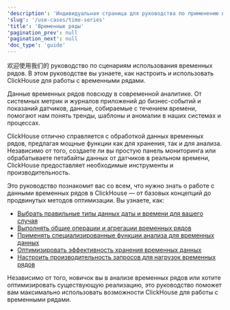 ```yaml
---
'description': 'Индивидуальная страница для руководства по применению временных рядов.'
'slug': '/use-cases/time-series'
'title': 'Временные ряды'
'pagination_prev': null
'pagination_next': null
'doc_type': 'guide'
---
```


欢迎使用我们的 руководство по сценариям использования временных рядов. В этом руководстве вы узнаете, как настроить и использовать ClickHouse для работы с временными рядами.

Данные временных рядов повсюду в современной аналитике. От системных метрик и журналов приложений до бизнес-событий и показаний датчиков, данные, собираемые с течением времени, помогают нам понять тренды, шаблоны и аномалии в наших системах и процессах.

ClickHouse отлично справляется с обработкой данных временных рядов, предлагая мощные функции как для хранения, так и для анализа. Независимо от того, создаете ли вы простую панель мониторинга или обрабатываете петабайты данных от датчиков в реальном времени, ClickHouse предоставляет необходимые инструменты и производительность.

Это руководство познакомит вас со всем, что нужно знать о работе с данными временных рядов в ClickHouse — от базовых концепций до продвинутых методов оптимизации. Вы узнаете, как:

* [Выбрать правильные типы данных даты и времени для вашего случая](/use-cases/time-series/date-time-data-types)
* [Выполнять общие операции и агрегации временных рядов](/use-cases/time-series/basic-operations)
* [Применять специализированные функции анализа для временных данных](/use-cases/time-series/analysis-functions)
* [Оптимизировать эффективность хранения временных данных](/use-cases/time-series/storage-efficiency)
* [Настроить производительность запросов для нагрузок временных рядов](/use-cases/time-series/query-performance)

Независимо от того, новичок вы в анализе временных рядов или хотите оптимизировать существующую реализацию, это руководство поможет вам максимально использовать возможности ClickHouse для работы с временными рядами.
